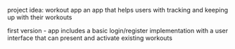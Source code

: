 project idea: workout app
an app that helps users with tracking and keeping up with their workouts

first version - app includes a basic login/register implementation with a user interface that can present and activate existing workouts